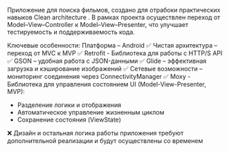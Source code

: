 Приложение для поиска фильмов, создано для отрабоки практических навыков Clean architecture .
В рамках проекта осуществлен переход от Model–View–Controller к Model–View–Presenter, что улучшает тестируемость и поддерживаемость кода.


Ключевые особенности:
Платформа – Android
✅ Чистая архитектура – переход от MVC к MVP
✅ Retrofit - Библиотека для работы с HTTP/S API
✅ GSON – удобная работа с JSON-данными
✅ Glide – эффективная загрузка и кэширование изображений
✅ Сетевые возможности – мониторинг соединения через ConnectivityManager
✅ Moxy - Библиотека для управления состоянием UI (Model-View-Presenter, MVP):
- Разделение логики и отображения
- Автоматическое управление жизненным циклом
- Сохранение состояния (ViewState)

❌ Дизайн и остальная логика работы приложения требуют дополнительной реализации и будут осуществлены со временем
